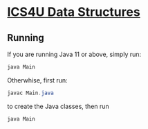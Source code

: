 # [ICS4U Data Structures](https://github.com/johnfraserss/ICS4U/wiki/Data-Structures)

## Running

If you are running Java 11 or above, simply run:

```Java
java Main
```

Otherwhise, first run:

```Java
javac Main.java
```

to create the Java classes, then run 

```Java
java Main
```
